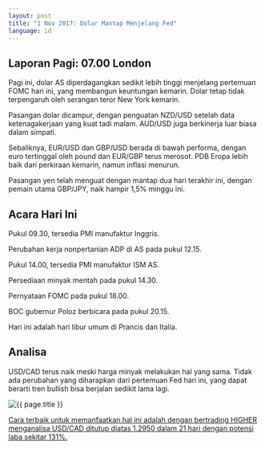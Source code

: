 ```yaml
---
layout: post
title: "1 Nov 2017: Dolar Mantap Menjelang Fed"
language: id
---
```

## Laporan Pagi: 07.00 London

Pagi ini, dolar AS diperdagangkan sedikit lebih tinggi menjelang pertemuan FOMC hari ini, yang membangun keuntungan kemarin. Dolar tetap tidak terpengaruh oleh serangan teror New York kemarin.

Pasangan dolar dicampur, dengan penguatan NZD/USD setelah data ketenagakerjaan yang kuat tadi malam. AUD/USD juga berkinerja luar biasa dalam simpati.

Sebaliknya, EUR/USD dan GBP/USD berada di bawah performa, dengan euro tertinggal oleh pound dan EUR/GBP terus merosot. PDB Eropa lebih baik dari perkiraan kemarin, namun inflasi menurun.

Pasangan yen telah menguat dengan mantap dua hari terakhir ini, dengan pemain utama GBP/JPY, naik hampir 1,5% minggu ini.

## Acara Hari Ini

Pukul 09.30, tersedia PMI manufaktur Inggris.

Perubahan kerja nonpertanian ADP di AS pada pukul 12.15.

Pukul 14.00, tersedia PMI manufaktur ISM AS.

Persediaan minyak mentah pada pukul 14.30.

Pernyataan FOMC pada pukul 18.00.

BOC gubernur Poloz berbicara pada pukul 20.15.

Hari ini adalah hari libur umum di Prancis dan Italia.

## Analisa

USD/CAD terus naik meski harga minyak melakukan hal yang sama. Tidak ada perubahan yang diharapkan dari pertemuan Fed hari ini, yang dapat berarti tren bullish bisa berjalan sedikit lama lagi.

<img src="{{ site.url }}/images/nov/id-01-nov-17.png" alt="{{ page.title }}" title="{{ page.title }}">

<a href="%LINK%%?currency=USD& market=major_pairs&duration_amount=21&duration_units=d&amount=10&amount_type=payout&expiry_type=duration&underlying=frxUSDCAD&formname=higherlower&barrier=1.2950" target="_blank">Cara terbaik untuk memanfaatkan hal ini adalah dengan bertrading HIGHER menganalisa USD/CAD ditutup diatas 1.2950 dalam 21 hari dengan potensi laba sekitar 131%.</a>